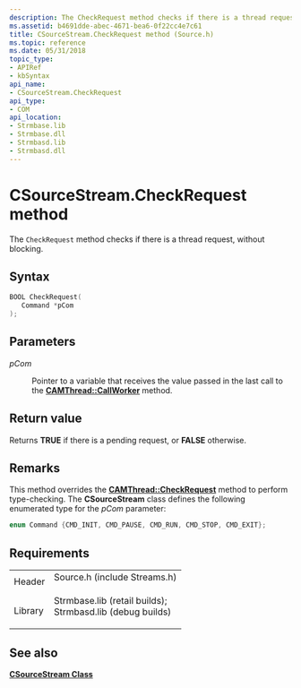 ```yaml
---
description: The CheckRequest method checks if there is a thread request, without blocking.
ms.assetid: b4691dde-abec-4671-bea6-0f22cc4e7c61
title: CSourceStream.CheckRequest method (Source.h)
ms.topic: reference
ms.date: 05/31/2018
topic_type: 
- APIRef
- kbSyntax
api_name: 
- CSourceStream.CheckRequest
api_type: 
- COM
api_location: 
- Strmbase.lib
- Strmbase.dll
- Strmbasd.lib
- Strmbasd.dll
---
```


# CSourceStream.CheckRequest method

The `CheckRequest` method checks if there is a thread request, without blocking.

## Syntax


```C++
BOOL CheckRequest(
   Command *pCom
);
```



## Parameters

<dl> <dt>

*pCom* 
</dt> <dd>

Pointer to a variable that receives the value passed in the last call to the [**CAMThread::CallWorker**](camthread-callworker.md) method.

</dd> </dl>

## Return value

Returns **TRUE** if there is a pending request, or **FALSE** otherwise.

## Remarks

This method overrides the [**CAMThread::CheckRequest**](camthread-checkrequest.md) method to perform type-checking. The **CSourceStream** class defines the following enumerated type for the *pCom* parameter:


```C++
enum Command {CMD_INIT, CMD_PAUSE, CMD_RUN, CMD_STOP, CMD_EXIT};
```



## Requirements



|                    |                                                                                                                                                                                            |
|--------------------|--------------------------------------------------------------------------------------------------------------------------------------------------------------------------------------------|
| Header<br/>  | <dl> <dt>Source.h (include Streams.h)</dt> </dl>                                                                                    |
| Library<br/> | <dl> <dt>Strmbase.lib (retail builds); </dt> <dt>Strmbasd.lib (debug builds)</dt> </dl> |



## See also

<dl> <dt>

[**CSourceStream Class**](csourcestream.md)
</dt> </dl>

 

 




